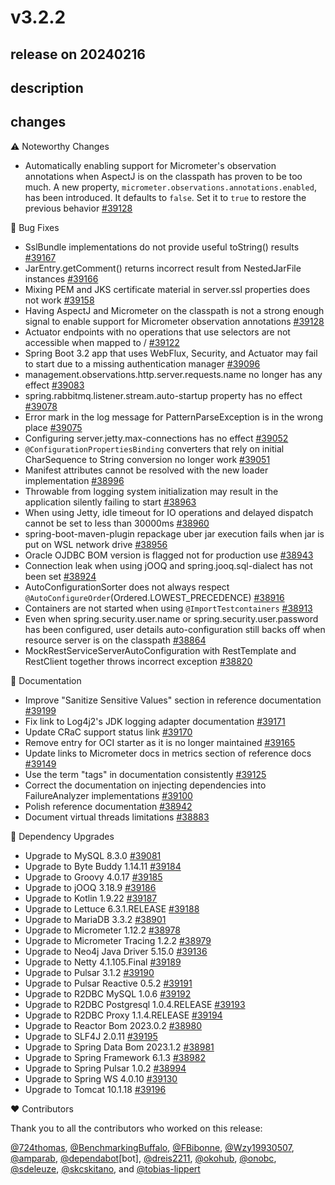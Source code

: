 # v3.2.2

## release on 20240216

## description

## changes

:warning: Noteworthy Changes

* Automatically enabling support for Micrometer's observation annotations when AspectJ is on the classpath has proven to be too much. A new property, <code>micrometer.observations.annotations.enabled</code>, has been introduced. It defaults to <code>false</code>. Set it to <code>true</code> to restore the previous behavior <a href="https://github.com/spring-projects/spring-boot/issues/39128" data-hovercard-type="issue" data-hovercard-url="/spring-projects/spring-boot/issues/39128/hovercard">#39128</a>

🐞 Bug Fixes

* SslBundle implementations do not provide useful toString() results <a href="https://github.com/spring-projects/spring-boot/issues/39167" data-hovercard-type="issue" data-hovercard-url="/spring-projects/spring-boot/issues/39167/hovercard">#39167</a>
* JarEntry.getComment() returns incorrect result from NestedJarFile instances <a href="https://github.com/spring-projects/spring-boot/issues/39166" data-hovercard-type="issue" data-hovercard-url="/spring-projects/spring-boot/issues/39166/hovercard">#39166</a>
* Mixing PEM and JKS certificate material in server.ssl properties does not work <a href="https://github.com/spring-projects/spring-boot/issues/39158" data-hovercard-type="issue" data-hovercard-url="/spring-projects/spring-boot/issues/39158/hovercard">#39158</a>
* Having AspectJ and Micrometer on the classpath is not a strong enough signal to enable support for Micrometer observation annotations <a href="https://github.com/spring-projects/spring-boot/issues/39128" data-hovercard-type="issue" data-hovercard-url="/spring-projects/spring-boot/issues/39128/hovercard">#39128</a>
* Actuator endpoints with no operations that use selectors are not accessible when mapped to / <a href="https://github.com/spring-projects/spring-boot/issues/39122" data-hovercard-type="issue" data-hovercard-url="/spring-projects/spring-boot/issues/39122/hovercard">#39122</a>
* Spring Boot 3.2 app that uses WebFlux, Security, and Actuator may fail to start due to a missing authentication manager <a href="https://github.com/spring-projects/spring-boot/issues/39096" data-hovercard-type="issue" data-hovercard-url="/spring-projects/spring-boot/issues/39096/hovercard">#39096</a>
* management.observations.http.server.requests.name no longer has any effect <a href="https://github.com/spring-projects/spring-boot/issues/39083" data-hovercard-type="issue" data-hovercard-url="/spring-projects/spring-boot/issues/39083/hovercard">#39083</a>
* spring.rabbitmq.listener.stream.auto-startup property has no effect <a href="https://github.com/spring-projects/spring-boot/issues/39078" data-hovercard-type="issue" data-hovercard-url="/spring-projects/spring-boot/issues/39078/hovercard">#39078</a>
* Error mark in the log message for PatternParseException is in the wrong place <a href="https://github.com/spring-projects/spring-boot/issues/39075" data-hovercard-type="issue" data-hovercard-url="/spring-projects/spring-boot/issues/39075/hovercard">#39075</a>
* Configuring server.jetty.max-connections has no effect <a href="https://github.com/spring-projects/spring-boot/pull/39052" data-hovercard-type="pull_request" data-hovercard-url="/spring-projects/spring-boot/pull/39052/hovercard">#39052</a>
* <code>@ConfigurationPropertiesBinding</code> converters that rely on initial CharSequence to String conversion no longer work <a href="https://github.com/spring-projects/spring-boot/issues/39051" data-hovercard-type="issue" data-hovercard-url="/spring-projects/spring-boot/issues/39051/hovercard">#39051</a>
* Manifest attributes cannot be resolved with the new loader implementation <a href="https://github.com/spring-projects/spring-boot/issues/38996" data-hovercard-type="issue" data-hovercard-url="/spring-projects/spring-boot/issues/38996/hovercard">#38996</a>
* Throwable from logging system initialization may result in the application silently failing to start <a href="https://github.com/spring-projects/spring-boot/issues/38963" data-hovercard-type="issue" data-hovercard-url="/spring-projects/spring-boot/issues/38963/hovercard">#38963</a>
* When using Jetty, idle timeout for IO operations and delayed dispatch cannot be set to less than 30000ms <a href="https://github.com/spring-projects/spring-boot/issues/38960" data-hovercard-type="issue" data-hovercard-url="/spring-projects/spring-boot/issues/38960/hovercard">#38960</a>
* spring-boot-maven-plugin repackage uber jar execution fails when jar is put on WSL network drive <a href="https://github.com/spring-projects/spring-boot/issues/38956" data-hovercard-type="issue" data-hovercard-url="/spring-projects/spring-boot/issues/38956/hovercard">#38956</a>
* Oracle OJDBC BOM version is flagged not for production use <a href="https://github.com/spring-projects/spring-boot/issues/38943" data-hovercard-type="issue" data-hovercard-url="/spring-projects/spring-boot/issues/38943/hovercard">#38943</a>
* Connection leak when using jOOQ and spring.jooq.sql-dialect has not been set <a href="https://github.com/spring-projects/spring-boot/pull/38924" data-hovercard-type="pull_request" data-hovercard-url="/spring-projects/spring-boot/pull/38924/hovercard">#38924</a>
* AutoConfigurationSorter does not always respect <code>@AutoConfigureOrder</code>(Ordered.LOWEST_PRECEDENCE) <a href="https://github.com/spring-projects/spring-boot/issues/38916" data-hovercard-type="issue" data-hovercard-url="/spring-projects/spring-boot/issues/38916/hovercard">#38916</a>
* Containers are not started when using <code>@ImportTestcontainers</code> <a href="https://github.com/spring-projects/spring-boot/issues/38913" data-hovercard-type="issue" data-hovercard-url="/spring-projects/spring-boot/issues/38913/hovercard">#38913</a>
* Even when spring.security.user.name or spring.security.user.password has been configured, user details auto-configuration still backs off when resource server is on the classpath <a href="https://github.com/spring-projects/spring-boot/issues/38864" data-hovercard-type="issue" data-hovercard-url="/spring-projects/spring-boot/issues/38864/hovercard">#38864</a>
* MockRestServiceServerAutoConfiguration with RestTemplate and RestClient together throws incorrect exception <a href="https://github.com/spring-projects/spring-boot/issues/38820" data-hovercard-type="issue" data-hovercard-url="/spring-projects/spring-boot/issues/38820/hovercard">#38820</a>

📔 Documentation

* Improve "Sanitize Sensitive Values" section in reference documentation <a href="https://github.com/spring-projects/spring-boot/issues/39199" data-hovercard-type="issue" data-hovercard-url="/spring-projects/spring-boot/issues/39199/hovercard">#39199</a>
* Fix link to Log4j2's JDK logging adapter documentation <a href="https://github.com/spring-projects/spring-boot/issues/39171" data-hovercard-type="issue" data-hovercard-url="/spring-projects/spring-boot/issues/39171/hovercard">#39171</a>
* Update CRaC support status link <a href="https://github.com/spring-projects/spring-boot/pull/39170" data-hovercard-type="pull_request" data-hovercard-url="/spring-projects/spring-boot/pull/39170/hovercard">#39170</a>
* Remove entry for OCI starter as it is no longer maintained <a href="https://github.com/spring-projects/spring-boot/issues/39165" data-hovercard-type="issue" data-hovercard-url="/spring-projects/spring-boot/issues/39165/hovercard">#39165</a>
* Update links to Micrometer docs in metrics section of reference docs <a href="https://github.com/spring-projects/spring-boot/issues/39149" data-hovercard-type="issue" data-hovercard-url="/spring-projects/spring-boot/issues/39149/hovercard">#39149</a>
* Use the term "tags" in documentation consistently <a href="https://github.com/spring-projects/spring-boot/pull/39125" data-hovercard-type="pull_request" data-hovercard-url="/spring-projects/spring-boot/pull/39125/hovercard">#39125</a>
* Correct the documentation on injecting dependencies into FailureAnalyzer implementations <a href="https://github.com/spring-projects/spring-boot/issues/39100" data-hovercard-type="issue" data-hovercard-url="/spring-projects/spring-boot/issues/39100/hovercard">#39100</a>
* Polish reference documentation <a href="https://github.com/spring-projects/spring-boot/pull/38942" data-hovercard-type="pull_request" data-hovercard-url="/spring-projects/spring-boot/pull/38942/hovercard">#38942</a>
* Document virtual threads limitations <a href="https://github.com/spring-projects/spring-boot/issues/38883" data-hovercard-type="issue" data-hovercard-url="/spring-projects/spring-boot/issues/38883/hovercard">#38883</a>

🔨 Dependency Upgrades

* Upgrade to MySQL 8.3.0 <a href="https://github.com/spring-projects/spring-boot/issues/39081" data-hovercard-type="issue" data-hovercard-url="/spring-projects/spring-boot/issues/39081/hovercard">#39081</a>
* Upgrade to Byte Buddy 1.14.11 <a href="https://github.com/spring-projects/spring-boot/issues/39184" data-hovercard-type="issue" data-hovercard-url="/spring-projects/spring-boot/issues/39184/hovercard">#39184</a>
* Upgrade to Groovy 4.0.17 <a href="https://github.com/spring-projects/spring-boot/issues/39185" data-hovercard-type="issue" data-hovercard-url="/spring-projects/spring-boot/issues/39185/hovercard">#39185</a>
* Upgrade to jOOQ 3.18.9 <a href="https://github.com/spring-projects/spring-boot/issues/39186" data-hovercard-type="issue" data-hovercard-url="/spring-projects/spring-boot/issues/39186/hovercard">#39186</a>
* Upgrade to Kotlin 1.9.22 <a href="https://github.com/spring-projects/spring-boot/issues/39187" data-hovercard-type="issue" data-hovercard-url="/spring-projects/spring-boot/issues/39187/hovercard">#39187</a>
* Upgrade to Lettuce 6.3.1.RELEASE <a href="https://github.com/spring-projects/spring-boot/issues/39188" data-hovercard-type="issue" data-hovercard-url="/spring-projects/spring-boot/issues/39188/hovercard">#39188</a>
* Upgrade to MariaDB 3.3.2 <a href="https://github.com/spring-projects/spring-boot/issues/38901" data-hovercard-type="issue" data-hovercard-url="/spring-projects/spring-boot/issues/38901/hovercard">#38901</a>
* Upgrade to Micrometer 1.12.2 <a href="https://github.com/spring-projects/spring-boot/issues/38978" data-hovercard-type="issue" data-hovercard-url="/spring-projects/spring-boot/issues/38978/hovercard">#38978</a>
* Upgrade to Micrometer Tracing 1.2.2 <a href="https://github.com/spring-projects/spring-boot/issues/38979" data-hovercard-type="issue" data-hovercard-url="/spring-projects/spring-boot/issues/38979/hovercard">#38979</a>
* Upgrade to Neo4j Java Driver 5.15.0 <a href="https://github.com/spring-projects/spring-boot/issues/39136" data-hovercard-type="issue" data-hovercard-url="/spring-projects/spring-boot/issues/39136/hovercard">#39136</a>
* Upgrade to Netty 4.1.105.Final <a href="https://github.com/spring-projects/spring-boot/issues/39189" data-hovercard-type="issue" data-hovercard-url="/spring-projects/spring-boot/issues/39189/hovercard">#39189</a>
* Upgrade to Pulsar 3.1.2 <a href="https://github.com/spring-projects/spring-boot/issues/39190" data-hovercard-type="issue" data-hovercard-url="/spring-projects/spring-boot/issues/39190/hovercard">#39190</a>
* Upgrade to Pulsar Reactive 0.5.2 <a href="https://github.com/spring-projects/spring-boot/issues/39191" data-hovercard-type="issue" data-hovercard-url="/spring-projects/spring-boot/issues/39191/hovercard">#39191</a>
* Upgrade to R2DBC MySQL 1.0.6 <a href="https://github.com/spring-projects/spring-boot/issues/39192" data-hovercard-type="issue" data-hovercard-url="/spring-projects/spring-boot/issues/39192/hovercard">#39192</a>
* Upgrade to R2DBC Postgresql 1.0.4.RELEASE <a href="https://github.com/spring-projects/spring-boot/issues/39193" data-hovercard-type="issue" data-hovercard-url="/spring-projects/spring-boot/issues/39193/hovercard">#39193</a>
* Upgrade to R2DBC Proxy 1.1.4.RELEASE <a href="https://github.com/spring-projects/spring-boot/issues/39194" data-hovercard-type="issue" data-hovercard-url="/spring-projects/spring-boot/issues/39194/hovercard">#39194</a>
* Upgrade to Reactor Bom 2023.0.2 <a href="https://github.com/spring-projects/spring-boot/issues/38980" data-hovercard-type="issue" data-hovercard-url="/spring-projects/spring-boot/issues/38980/hovercard">#38980</a>
* Upgrade to SLF4J 2.0.11 <a href="https://github.com/spring-projects/spring-boot/issues/39195" data-hovercard-type="issue" data-hovercard-url="/spring-projects/spring-boot/issues/39195/hovercard">#39195</a>
* Upgrade to Spring Data Bom 2023.1.2 <a href="https://github.com/spring-projects/spring-boot/issues/38981" data-hovercard-type="issue" data-hovercard-url="/spring-projects/spring-boot/issues/38981/hovercard">#38981</a>
* Upgrade to Spring Framework 6.1.3 <a href="https://github.com/spring-projects/spring-boot/issues/38982" data-hovercard-type="issue" data-hovercard-url="/spring-projects/spring-boot/issues/38982/hovercard">#38982</a>
* Upgrade to Spring Pulsar 1.0.2 <a href="https://github.com/spring-projects/spring-boot/issues/38994" data-hovercard-type="issue" data-hovercard-url="/spring-projects/spring-boot/issues/38994/hovercard">#38994</a>
* Upgrade to Spring WS 4.0.10 <a href="https://github.com/spring-projects/spring-boot/issues/39130" data-hovercard-type="issue" data-hovercard-url="/spring-projects/spring-boot/issues/39130/hovercard">#39130</a>
* Upgrade to Tomcat 10.1.18 <a href="https://github.com/spring-projects/spring-boot/issues/39196" data-hovercard-type="issue" data-hovercard-url="/spring-projects/spring-boot/issues/39196/hovercard">#39196</a>

❤️ Contributors

Thank you to all the contributors who worked on this release:

<a class="user-mention notranslate" data-hovercard-type="user" data-hovercard-url="/users/724thomas/hovercard" data-octo-click="hovercard-link-click" data-octo-dimensions="link_type:self" href="https://github.com/724thomas">@724thomas</a>, <a class="user-mention notranslate" data-hovercard-type="user" data-hovercard-url="/users/BenchmarkingBuffalo/hovercard" data-octo-click="hovercard-link-click" data-octo-dimensions="link_type:self" href="https://github.com/BenchmarkingBuffalo">@BenchmarkingBuffalo</a>, <a class="user-mention notranslate" data-hovercard-type="user" data-hovercard-url="/users/FBibonne/hovercard" data-octo-click="hovercard-link-click" data-octo-dimensions="link_type:self" href="https://github.com/FBibonne">@FBibonne</a>, <a class="user-mention notranslate" data-hovercard-type="user" data-hovercard-url="/users/Wzy19930507/hovercard" data-octo-click="hovercard-link-click" data-octo-dimensions="link_type:self" href="https://github.com/Wzy19930507">@Wzy19930507</a>, <a class="user-mention notranslate" data-hovercard-type="user" data-hovercard-url="/users/amparab/hovercard" data-octo-click="hovercard-link-click" data-octo-dimensions="link_type:self" href="https://github.com/amparab">@amparab</a>, <a class="user-mention notranslate" data-hovercard-type="organization" data-hovercard-url="/orgs/dependabot/hovercard" data-octo-click="hovercard-link-click" data-octo-dimensions="link_type:self" href="https://github.com/dependabot">@dependabot</a>[bot], <a class="user-mention notranslate" data-hovercard-type="user" data-hovercard-url="/users/dreis2211/hovercard" data-octo-click="hovercard-link-click" data-octo-dimensions="link_type:self" href="https://github.com/dreis2211">@dreis2211</a>, <a class="user-mention notranslate" data-hovercard-type="user" data-hovercard-url="/users/okohub/hovercard" data-octo-click="hovercard-link-click" data-octo-dimensions="link_type:self" href="https://github.com/okohub">@okohub</a>, <a class="user-mention notranslate" data-hovercard-type="user" data-hovercard-url="/users/onobc/hovercard" data-octo-click="hovercard-link-click" data-octo-dimensions="link_type:self" href="https://github.com/onobc">@onobc</a>, <a class="user-mention notranslate" data-hovercard-type="user" data-hovercard-url="/users/sdeleuze/hovercard" data-octo-click="hovercard-link-click" data-octo-dimensions="link_type:self" href="https://github.com/sdeleuze">@sdeleuze</a>, <a class="user-mention notranslate" data-hovercard-type="user" data-hovercard-url="/users/skcskitano/hovercard" data-octo-click="hovercard-link-click" data-octo-dimensions="link_type:self" href="https://github.com/skcskitano">@skcskitano</a>, and <a class="user-mention notranslate" data-hovercard-type="user" data-hovercard-url="/users/tobias-lippert/hovercard" data-octo-click="hovercard-link-click" data-octo-dimensions="link_type:self" href="https://github.com/tobias-lippert">@tobias-lippert</a>

